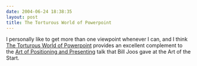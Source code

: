 ```yaml
---
date: 2004-06-24 18:38:35
layout: post
title: The Torturous World of Powerpoint
---
```


I personally like to get more than one viewpoint whenever I can, and I think [The Torturous World of Powerpoint](http://www.feld.com/blog/archives/2004/06/the_torturous_w.html) provides an excellent complement to the [Art of Positioning and Presenting](http://www.bitsplitter.net/blog/index.php?p=294) talk that Bill Joos gave at the Art of the Start.

